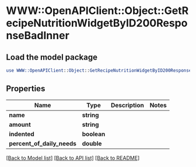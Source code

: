 # WWW::OpenAPIClient::Object::GetRecipeNutritionWidgetByID200ResponseBadInner

## Load the model package
```perl
use WWW::OpenAPIClient::Object::GetRecipeNutritionWidgetByID200ResponseBadInner;
```

## Properties
Name | Type | Description | Notes
------------ | ------------- | ------------- | -------------
**name** | **string** |  | 
**amount** | **string** |  | 
**indented** | **boolean** |  | 
**percent_of_daily_needs** | **double** |  | 

[[Back to Model list]](../README.md#documentation-for-models) [[Back to API list]](../README.md#documentation-for-api-endpoints) [[Back to README]](../README.md)


